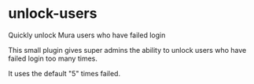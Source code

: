 unlock-users
============

Quickly unlock Mura users who have failed login 

This small plugin gives super admins the ability to unlock users who have failed login too many times.

It uses the default "5" times failed. 

